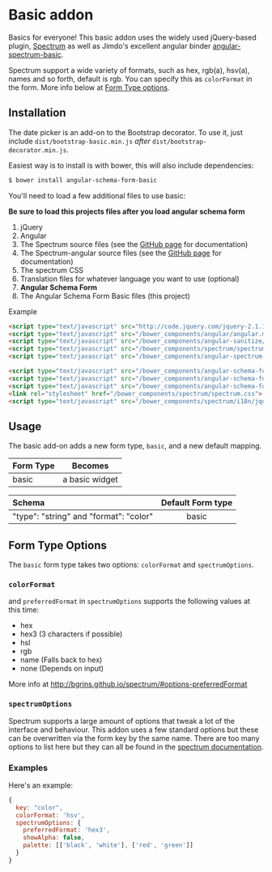 Basic addon
=================

Basics for everyone! This basic addon uses the widely used jQuery-based plugin, [Spectrum](https://github.com/bgrins/spectrum) as well as Jimdo's excellent angular binder [angular-spectrum-basic](https://github.com/Jimdo/angular-spectrum-basic).

Spectrum support a wide variety of formats, such as hex, rgb(a), hsv(a), names and so forth, default is rgb. You can specify this as `colorFormat` in the form. More info below at [Form Type options](#form-type-options).

Installation
------------
The date picker is an add-on to the Bootstrap decorator. To use it, just include
`dist/bootstrap-basic.min.js` *after* `dist/bootstrap-decorator.min.js`.

Easiest way is to install is with bower, this will also include dependencies:
```bash
$ bower install angular-schema-form-basic
```

You'll need to load a few additional files to use basic:

**Be sure to load this projects files after you load angular schema form**

1. jQuery
2. Angular
3. The Spectrum source files (see the
   [GitHub page](https://github.com/amsul/pickadate.js) for documentation)
4. The Spectrum-angular source files (see the
   [GitHub page](https://github.com/Jimdo/angular-spectrum-basic) for documentation)
5. The spectrum CSS
6. Translation files for whatever language you want to use (optional)
7. **Angular Schema Form**
8. The Angular Schema Form Basic files (this project)


Example

```HTML
<script type="text/javascript" src="http://code.jquery.com/jquery-2.1.1.min.js"></script>
<script type="text/javascript" src="/bower_components/angular/angular.min.js"></script>
<script type="text/javascript" src="/bower_components/angular-sanitize/angular-sanitize.min.js"></script>
<script type="text/javascript" src="/bower_components/spectrum/spectrum.js"></script>
<script type="text/javascript" src="/bower_components/angular-spectrum-basic/dist/angular-spectrum-basic.min.js"></script>

<script type="text/javascript" src="/bower_components/angular-schema-form/schema-form.min.js"></script>
<script type="text/javascript" src="/bower_components/angular-schema-form/bootstrap-decorator.min.js"></script>
<script type="text/javascript" src="/bower_components/angular-schema-form-basic/bootstrap-basic.min.js"></script>
<link rel="stylesheet" href="/bower_components/spectrum/spectrum.css">
<script type="text/javascript" src="/bower_components/spectrum/i18n/jquery.spectrum-sv.js"></script>
```



Usage
-----
The basic add-on adds a new form type, `basic`, and a new default
mapping.

|  Form Type     |   Becomes    |
|:---------------|:------------:|
|  basic    |  a basic widget |


| Schema             |   Default Form type  |
|:-------------------|:------------:|
| "type": "string" and "format": "color"   |   basic   |


Form Type Options
-------
The `basic` form type takes two options: `colorFormat` and `spectrumOptions`.

### `colorFormat`
and `preferredFormat` in `spectrumOptions` supports the following values at this time:

- hex
- hex3 (3 characters if possible)
- hsl
- rgb
- name (Falls back to hex)
- none (Depends on input)

More info at http://bgrins.github.io/spectrum/#options-preferredFormat

### `spectrumOptions`
Spectrum supports a large amount of options that tweak a lot of the interface and behaviour. This addon uses a few standard options but these can be overwritten via the form key by the same name.
There are too many options to list here but they can all be found in the [spectrum documentation](http://bgrins.github.io/spectrum/#options).

### Examples

Here's an example:

```javascript
{
  key: "color",
  colorFormat: 'hsv',
  spectrumOptions: {
    preferredFormat: 'hex3',
    showAlpha: false,
    palette: [['black', 'white'], ['red', 'green']]
  }
}
```
